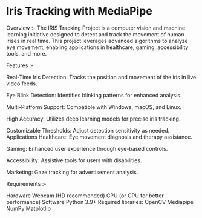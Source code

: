 # Iris Tracking with MediaPipe

Overview :-
The IRIS Tracking Project is a computer vision and machine learning initiative designed to detect and track the movement of human irises in real time. 
This project leverages advanced algorithms to analyze eye movement, enabling applications in healthcare, gaming, accessibility tools, and more.

Features :-

Real-Time Iris Detection: 
Tracks the position and movement of the iris in live video feeds.

Eye Blink Detection: 
Identifies blinking patterns for enhanced analysis.

Multi-Platform Support: 
Compatible with Windows, macOS, and Linux.

High Accuracy:
 Utilizes deep learning models for precise iris tracking.

Customizable Thresholds:
 Adjust detection sensitivity as needed.
Applications
Healthcare: 
Eye movement diagnosis and therapy assistance.

Gaming:
 Enhanced user experience through eye-based controls.

Accessibility: 
Assistive tools for users with disabilities.

Marketing: 
Gaze tracking for advertisement analysis.

Requirements :-

Hardware
Webcam (HD recommended)
CPU (or GPU for better performance)
Software
Python 3.9+
Required libraries:
OpenCV
Mediapipe
NumPy
Matplotlib

